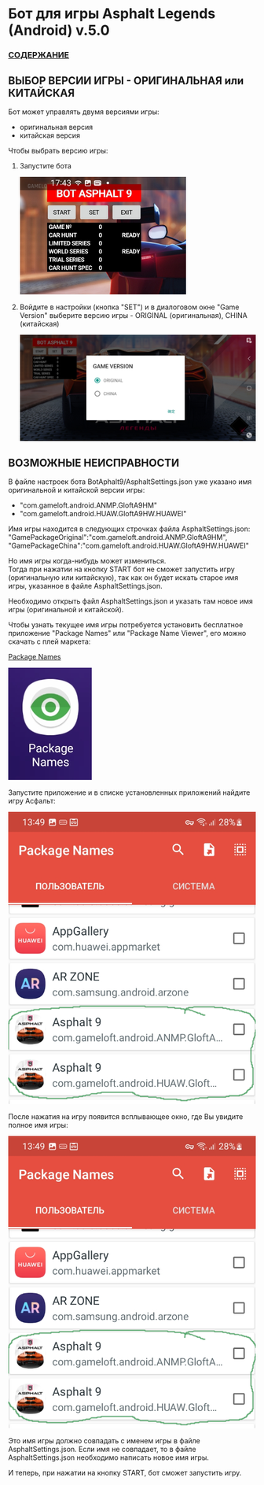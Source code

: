  # __Бот для игры Asphalt Legends (Android) v.5.0__

### [СОДЕРЖАНИЕ](https://github.com/AUTOPILOTyoutube/bot-asphalt-legends-android/blob/main/README.md)

## ВЫБОР ВЕРСИИ ИГРЫ - ОРИГИНАЛЬНАЯ или КИТАЙСКАЯ

Бот может управлять двумя версиями игры:
- оригинальная версия
- китайская версия

Чтобы выбрать версию игры:

1. Запустите бота

    ![Иллюстрация к проекту](https://github.com/autopilotyoutube/bot-asphalt-legends-android/raw/main/files/pictures/04_interface/int_full.png)

2. Войдите в настройки (кнопка "SET") и в диалоговом окне "Game Version" выберите версию игры - ORIGINAL (оригинальная), CHINA (китайская)

    ![Иллюстрация к проекту](https://github.com/autopilotyoutube/bot-asphalt-legends-android/raw/main/files/pictures/04_interface/GameVersion.jpg)


## ВОЗМОЖНЫЕ НЕИСПРАВНОСТИ

В файле настроек бота BotAphalt9/AsphaltSettings.json уже указано имя оригинальной и китайской версии игры:
- "com.gameloft.android.ANMP.GloftA9HM"
- "com.gameloft.android.HUAW.GloftA9HW.HUAWEI"

Имя игры находится в следующих строчках файла AsphaltSettings.json:  
"GamePackageOriginal":"com.gameloft.android.ANMP.GloftA9HM",
"GamePackageChina":"com.gameloft.android.HUAW.GloftA9HW.HUAWEI"

Но имя игры когда-нибудь может измениться.  
Тогда при нажатии на кнопку START бот не сможет запустить игру (оригинальную или китайскую), так как он будет искать старое имя игры, указанное в файле AsphaltSettings.json.

Необходимо открыть файл AsphaltSettings.json и указать там новое имя игры (оригинальной и китайской).

Чтобы узнать текущее имя игры потребуется установить бесплатное приложение "Package Names" или "Package Name Viewer", его можно скачать с плей маркета:

[Package Names](https://play.google.com/store/apps/details?id=com.csdroid.pkg)

![Иллюстрация к проекту](https://github.com/autopilotyoutube/bot-asphalt-legends-android/raw/main/files/pictures/04_interface/PackageNames00.png)

Запустите приложение и в списке установленных приложений найдите игру Асфальт:

![Иллюстрация к проекту](https://github.com/autopilotyoutube/bot-asphalt-legends-android/raw/main/files/pictures/04_interface/PackageNames01.png)

После нажатия на игру появится всплывающее окно, где Вы увидите полное имя игры:

![Иллюстрация к проекту](https://github.com/autopilotyoutube/bot-asphalt-legends-android/raw/main/files/pictures/04_interface/PackageNames01.png)

Это имя игры должно совпадать с именем игры в файле AsphaltSettings.json.
Если имя не совпадает, то в файле AsphaltSettings.json необходимо написать новое имя игры. 

И теперь, при нажатии на кнопку START, бот сможет запустить игру.